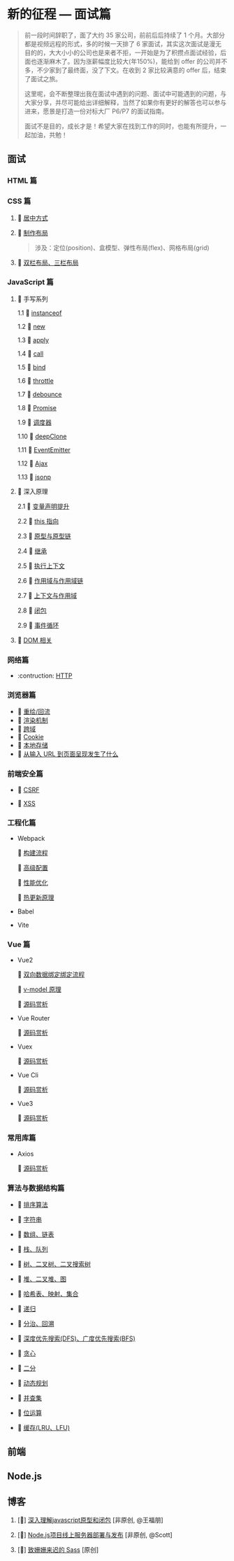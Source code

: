 # 新的征程 — 面试篇

> 前一段时间辞职了，面了大约 35 家公司，前前后后持续了 1 个月。大部分都是视频远程的形式，多的时候一天排了 6 家面试，其实这次面试是漫无目的的，大大小小的公司也是来者不拒，一开始是为了积攒点面试经验，后面也逐渐麻木了。因为涨薪幅度比较大(年150%)，能给到 offer 的公司并不多，不少家到了最终面，没了下文。在收到 2 家比较满意的 offer 后，结束了面试之旅。
>
> 这里呢，会不断整理出我在面试中遇到的问题、面试中可能遇到的问题，与大家分享，并尽可能给出详细解释，当然了如果你有更好的解答也可以参与进来，愿景是打造一份对标大厂 P6/P7 的面试指南。
> 
> 面试不是目的，成长才是！希望大家在找到工作的同时，也能有所提升，一起加油，共勉！

## 面试

### HTML 篇

### CSS 篇

  1. :construction: [居中方式]()

  2. :construction: [制作布局]()

      > 涉及：定位(position)、盒模型、弹性布局(flex)、网格布局(grid)

  3. :construction: [双栏布局、三栏布局]()

### JavaScript 篇

  1. :tada: 手写系列

      1.1 :tada: [instanceof](https://github.com/savoygu/blog/blob/master/%E9%9D%A2%E8%AF%95/JavaScript/%E6%89%8B%E5%86%99%E7%B3%BB%E5%88%97/instanceof.md)

      1.2 :tada: [new](https://github.com/savoygu/blog/blob/master/%E9%9D%A2%E8%AF%95/JavaScript/%E6%89%8B%E5%86%99%E7%B3%BB%E5%88%97/new.md)

      1.3 :tada: [apply](https://github.com/savoygu/blog/blob/master/%E9%9D%A2%E8%AF%95/JavaScript/%E6%89%8B%E5%86%99%E7%B3%BB%E5%88%97/apply.md)

      1.4 :tada: [call](https://github.com/savoygu/blog/blob/master/%E9%9D%A2%E8%AF%95/JavaScript/%E6%89%8B%E5%86%99%E7%B3%BB%E5%88%97/call.md)

      1.5 :tada: [bind](https://github.com/savoygu/blog/blob/master/%E9%9D%A2%E8%AF%95/JavaScript/%E6%89%8B%E5%86%99%E7%B3%BB%E5%88%97/bind.md)

      1.6 :tada: [throttle](https://github.com/savoygu/blog/blob/master/%E9%9D%A2%E8%AF%95/JavaScript/%E6%89%8B%E5%86%99%E7%B3%BB%E5%88%97/throttle.md)

      1.7 :tada: [debounce](https://github.com/savoygu/blog/blob/master/%E9%9D%A2%E8%AF%95/JavaScript/%E6%89%8B%E5%86%99%E7%B3%BB%E5%88%97/debounce.md)

      1.8 :tada: [Promise](https://github.com/savoygu/blog/blob/master/%E9%9D%A2%E8%AF%95/JavaScript/%E6%89%8B%E5%86%99%E7%B3%BB%E5%88%97/Promise.md)

      1.9 :tada: [调度器](https://github.com/savoygu/blog/blob/master/%E9%9D%A2%E8%AF%95/JavaScript/%E6%89%8B%E5%86%99%E7%B3%BB%E5%88%97/Scheduler.md)

      1.10 :tada: [deepClone](https://github.com/savoygu/blog/blob/master/%E9%9D%A2%E8%AF%95/JavaScript/%E6%89%8B%E5%86%99%E7%B3%BB%E5%88%97/deepClone.md)

      1.11 :tada: [EventEmitter](https://github.com/savoygu/blog/blob/master/%E9%9D%A2%E8%AF%95/JavaScript/%E6%89%8B%E5%86%99%E7%B3%BB%E5%88%97/EventEmitter.md)

      1.12 :tada: [Ajax](https://github.com/savoygu/blog/blob/master/%E9%9D%A2%E8%AF%95/JavaScript/%E6%89%8B%E5%86%99%E7%B3%BB%E5%88%97/Ajax.md)

      1.13 :tada: [jsonp](https://github.com/savoygu/blog/blob/master/%E9%9D%A2%E8%AF%95/JavaScript/%E6%89%8B%E5%86%99%E7%B3%BB%E5%88%97/jsonp.md)

  2. :construction: 深入原理
    
      2.1 :tada: [变量声明提升](https://github.com/savoygu/blog/blob/master/%E9%9D%A2%E8%AF%95/JavaScript/%E6%B7%B1%E5%85%A5%E5%8E%9F%E7%90%86/%E5%8F%98%E9%87%8F%E5%A3%B0%E6%98%8E%E6%8F%90%E5%8D%87.md)

      2.2 :tada: [this 指向](https://github.com/savoygu/blog/blob/master/%E9%9D%A2%E8%AF%95/JavaScript/%E6%B7%B1%E5%85%A5%E5%8E%9F%E7%90%86/this%E6%8C%87%E5%90%91.md)

      2.3 :tada: [原型与原型链](https://github.com/savoygu/blog/blob/master/%E9%9D%A2%E8%AF%95/JavaScript/%E6%B7%B1%E5%85%A5%E5%8E%9F%E7%90%86/%E5%8E%9F%E5%9E%8B%E4%B8%8E%E5%8E%9F%E5%9E%8B%E9%93%BE.md)

      2.4 :tada: [继承](https://github.com/savoygu/blog/blob/master/%E9%9D%A2%E8%AF%95/JavaScript/%E6%B7%B1%E5%85%A5%E5%8E%9F%E7%90%86/%E7%BB%A7%E6%89%BF.md)

      2.5 :tada: [执行上下文](https://github.com/savoygu/blog/blob/master/%E9%9D%A2%E8%AF%95/JavaScript/%E6%B7%B1%E5%85%A5%E5%8E%9F%E7%90%86/%E6%89%A7%E8%A1%8C%E4%B8%8A%E4%B8%8B%E6%96%87.md)

      2.6 :tada: [作用域与作用域链](https://github.com/savoygu/blog/blob/master/%E9%9D%A2%E8%AF%95/JavaScript/%E6%B7%B1%E5%85%A5%E5%8E%9F%E7%90%86/%E4%BD%9C%E7%94%A8%E5%9F%9F%E4%B8%8E%E4%BD%9C%E7%94%A8%E5%9F%9F%E9%93%BE.md)

      2.7 :tada: [上下文与作用域](https://github.com/savoygu/blog/blob/master/%E9%9D%A2%E8%AF%95/JavaScript/%E6%B7%B1%E5%85%A5%E5%8E%9F%E7%90%86/%E4%B8%8A%E4%B8%8B%E6%96%87%E4%B8%8E%E4%BD%9C%E7%94%A8%E5%9F%9F.md)

      2.8 :tada: [闭包](https://github.com/savoygu/blog/blob/master/%E9%9D%A2%E8%AF%95/JavaScript/%E6%B7%B1%E5%85%A5%E5%8E%9F%E7%90%86/%E9%97%AD%E5%8C%85.md)

      2.9 :tada: [事件循环](https://github.com/savoygu/blog/blob/master/%E9%9D%A2%E8%AF%95/JavaScript/%E6%B7%B1%E5%85%A5%E5%8E%9F%E7%90%86/%E4%BA%8B%E4%BB%B6%E5%BE%AA%E7%8E%AF.md)
      
  3. :construction: [DOM 相关]()

### 网络篇

- :contruction: [HTTP]()

### 浏览器篇

- :construction: [重绘/回流]()
- :construction: [渲染机制]()
- :construction: [跨域]()
- :construction: [Cookie]()
- :construction: [本地存储]()
- :construction: [从输入 URL 到页面呈现发生了什么]()

### 前端安全篇

- :construction: [CSRF]()

- :construction: [XSS]()

### 工程化篇

- Webpack

  :construction: [构建流程]()

  :construction: [高级配置]()

  :construction: [性能优化]()

  :construction: [热更新原理]()

- Babel

- Vite

### Vue 篇

- Vue2

  :construction: [双向数据绑定绑定流程]()

  :construction: [v-model 原理]()
  
  :construction: [源码赏析]()

- Vue Router

  :construction: [源码赏析]()

- Vuex

  :construction: [源码赏析]()

- Vue Cli

  :construction: [源码赏析]()

- Vue3

  :construction: [源码赏析]()

### 常用库篇

- Axios

  :construction: [源码赏析]()


### 算法与数据结构篇

- :construction: [排序算法]()

- :construction: [字符串]()

- :construction: [数组、链表]()

- :construction: [栈、队列]()

- :construction: [树、二叉树、二叉搜索树]()

- :construction: [堆、二叉堆、图]()

- :construction: [哈希表、映射、集合]()

- :construction: [递归]()

- :construction: [分治、回溯]()

- :construction: [深度优先搜索(DFS)、广度优先搜索(BFS)]()

- :construction: [贪心]()

- :construction: [二分]()

- :construction: [动态规划]()

- :construction: [并查集]()

- :construction: [位运算]()

- :construction: [缓存(LRU、LFU)]()

## 前端

## Node.js

## 博客

1. [:tada:] [深入理解javascript原型和闭包](https://github.com/savoygu/blog/blob/master/%E5%8D%9A%E5%AE%A2/%E6%B7%B1%E5%85%A5%E7%90%86%E8%A7%A3javascript%E5%8E%9F%E5%9E%8B%E5%92%8C%E9%97%AD%E5%8C%85/%E6%B7%B1%E5%85%A5%E7%90%86%E8%A7%A3javascript%E5%8E%9F%E5%9E%8B%E5%92%8C%E9%97%AD%E5%8C%85.md) [非原创, @王福朋]

2. [:tada:] [Node.js项目线上服务器部署与发布](https://github.com/savoygu/blog/blob/master/%E5%8D%9A%E5%AE%A2/Node.js%E9%A1%B9%E7%9B%AE%E7%BA%BF%E4%B8%8A%E6%9C%8D%E5%8A%A1%E5%99%A8%E9%83%A8%E7%BD%B2%E4%B8%8E%E5%8F%91%E5%B8%83/Node.js%E9%A1%B9%E7%9B%AE%E7%BA%BF%E4%B8%8A%E6%9C%8D%E5%8A%A1%E5%99%A8%E9%83%A8%E7%BD%B2%E4%B8%8E%E5%8F%91%E5%B8%83.md) [非原创, @Scott]

3. [:construction:] [致姗姗来迟的 Sass](https://github.com/savoygu/blog/blob/master/%E5%8D%9A%E5%AE%A2/%E8%87%B4%E5%A7%97%E5%A7%97%E6%9D%A5%E8%BF%9F%E7%9A%84%20Sass/%E8%87%B4%E5%A7%97%E5%A7%97%E6%9D%A5%E8%BF%9F%E7%9A%84%20Sass.md) [原创]

